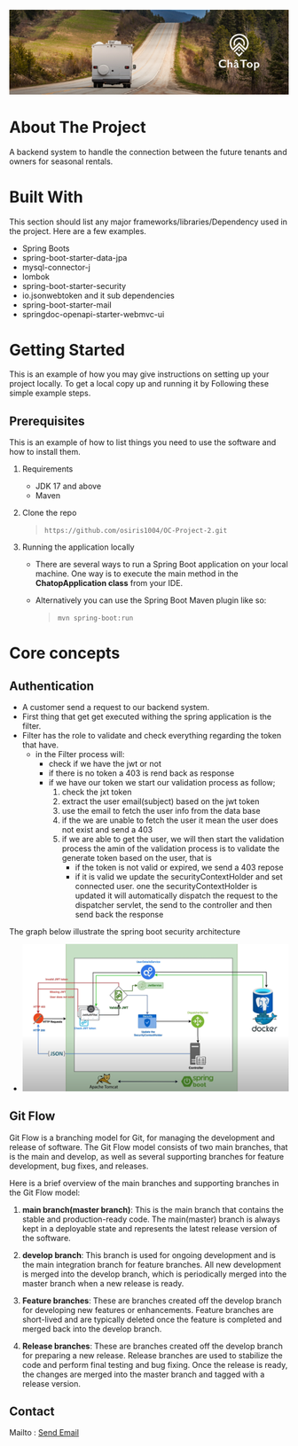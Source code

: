 
![Telesport](/src/main//resources//assets/chaTop.png)


# About The Project

A backend system to handle the connection between the future tenants and owners for seasonal rentals.

# Built With

This section should list any major frameworks/libraries/Dependency used in the project. Here are a few examples.
 - Spring Boots
 - spring-boot-starter-data-jpa
 - mysql-connector-j
 - lombok
 - spring-boot-starter-security
 - io.jsonwebtoken and it sub dependencies 
 - spring-boot-starter-mail
 - springdoc-openapi-starter-webmvc-ui


# Getting Started
This is an example of how you may give instructions on setting up your project locally. To get a local copy up and running it by Following these simple example steps.

## Prerequisites
This is an example of how to list things you need to use the software and how to install them.

1. Requirements
    - JDK 17 and above
    - Maven

2. Clone the repo
    >`https://github.com/osiris1004/OC-Project-2.git`

3. Running the application locally
    - There are several ways to run a Spring Boot application on your local machine. One way is to execute the main method in the **ChatopApplication class** from your IDE.

    - Alternatively you can use the Spring Boot Maven plugin like so:
        >`mvn spring-boot:run`


# Core concepts 

## Authentication 

- A customer send a request to our backend system.
- First thing that get get executed withing the spring application is the filter.
- Filter has the role to validate and check everything regarding the token that have.
    - in the Filter process will:
        - check if we have the jwt or not
        - if there is no token a 403 is rend back as response 
        - if we have our token we start our validation process as follow;
            1.  check the jxt token
            2. extract the user email(subject) based on the jwt token
            3.  use the email to fetch the user info  from the data base
            4.  if the we are unable to fetch the user it mean the user does not exist and send a 403
            5. if we are able to get  the user, we will then start the validation process
                the amin of the validation process is to validate the generate token based on the user, that is
                 - if the token is not valid or expired, we send a 403 repose
                 - if it is valid we update the securityContextHolder and set connected user. one the securityContextHolder
                 is updated it will automatically dispatch the request to the dispatcher servlet, the send to the controller
                 and then send back the response

The graph below illustrate  the spring boot security architecture 
- ![spring security](/src/main//resources//assets/springSecurity.png)

## Git Flow
Git Flow is a branching model for Git, for managing the development and release of software. The Git Flow model consists of two main branches, that is the main and develop, as well as several supporting branches for feature development, bug fixes, and releases.

Here is a brief overview of the main branches and supporting branches in the Git Flow model:

1. **main branch(master branch)**: This is the main branch that contains the stable and production-ready code. The main(master) branch is always kept in a deployable state and represents the latest release version of the software.

2. **develop branch**: This branch is used for ongoing development and is the main integration branch for feature branches. All new development is merged into the develop branch, which is periodically merged into the master branch when a new release is ready.

3. **Feature branches**: These are branches created off the develop branch for developing new features or enhancements. Feature branches are short-lived and are typically deleted once the feature is completed and merged back into the develop branch.

4. **Release branches**: These are branches created off the develop branch for preparing a new release. Release branches are used to stabilize the code and perform final testing and bug fixing. Once the release is ready, the changes are merged into the master branch and tagged with a release version.



## Contact
Mailto : <a href="mailto:email@example.com, secondemail@example.com">Send Email</a>




